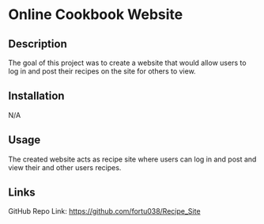 # Online Cookbook Website

## Description

The goal of this project was to create a website that would allow users to log in and post their recipes on the site for others to
view.

## Installation

N/A

## Usage

The created website acts as recipe site where users can log in and post and view their and other users recipes.

## Links

GitHub Repo Link: https://github.com/fortu038/Recipe_Site